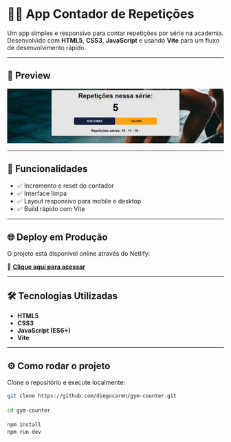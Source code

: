 # 🏋️‍♂️ App Contador de Repetições

Um app simples e responsivo para contar repetições por série na academia. Desenvolvido com **HTML5**, **CSS3**, **JavaScript** e usando **Vite** para um fluxo de desenvolvimento rápido.

---

## 📸 Preview

![Screenshot do App](./screenshot.png) <!-- Substitua ou remova se não tiver imagem -->

---

## 🚀 Funcionalidades

- ✅ Incremento e reset do contador
- ✅ Interface limpa
- ✅ Layout responsivo para mobile e desktop
- ✅ Build rápido com Vite

---

## 🌐 Deploy em Produção

O projeto está disponível online através do Netlify:

🔗 **[Clique aqui para acessar](https://gym-counter-app.netlify.app/)**

---

## 🛠️ Tecnologias Utilizadas

- **HTML5**
- **CSS3**
- **JavaScript (ES6+)**
- **Vite**

---

## ⚙️ Como rodar o projeto

Clone o repositório e execute localmente:

```bash
git clone https://github.com/diegocarmn/gym-counter.git

cd gym-counter

npm install
npm run dev

